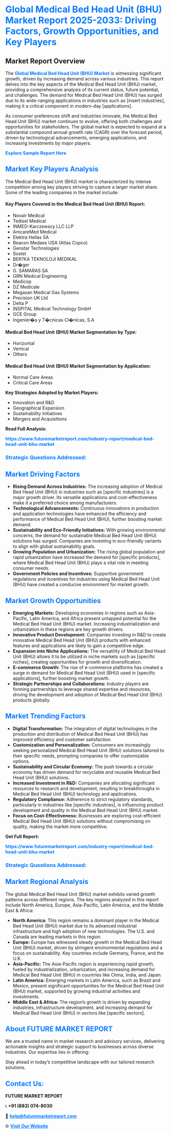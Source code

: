 <h1 style="color: #007BFF;">Global Medical Bed Head Unit (BHU) Market Report 2025-2033: Driving Factors, Growth Opportunities, and Key Players</h1>

<section id="overview">
<h2>Market Report Overview</h2>
<p>The <a href="https://www.futuremarketreport.com/industry-report/medical-bed-head-unit-bhu-market" style="color: #007BFF; text-decoration: none;"><strong>Global Medical Bed Head Unit (BHU) Market</strong></a> is witnessing significant growth, driven by increasing demand across various industries. This report delves into the key aspects of the Medical Bed Head Unit (BHU) market, providing a comprehensive analysis of its current status, future potential, and challenges. The demand for Medical Bed Head Unit (BHU) has surged due to its wide-ranging applications in industries such as [insert industries], making it a critical component in modern-day [applications].</p>
<p>As consumer preferences shift and industries innovate, the Medical Bed Head Unit (BHU) market continues to evolve, offering both challenges and opportunities for stakeholders. The global market is expected to expand at a substantial compound annual growth rate (CAGR) over the forecast period, driven by technological advancements, emerging applications, and increasing investments by major players.</p>
</section>

<section id="overview">
<p><a href="https://www.futuremarketreport.com/request-sample/reportId=78982" style="color: #007BFF; text-decoration: none;"><strong>Explore Sample Report Here</strong></a></p>
</section>

<section id="key-players">
<h2 style="color: #007BFF;">Market Key Players Analysis</h2>
<p>The Medical Bed Head Unit (BHU) market is characterized by intense competition among key players striving to capture a larger market share. Some of the leading companies in the market include:</p>
<h4>Key Players Covered in the Medical Bed Head Unit (BHU) Report:</h4>
<ul><li>Novair Medical</li><li>Tedisel Medical</li><li>INMED-Karczewscy LLC LLP</li><li>AmcareMed Medical</li><li>Elektra Hellas SA</li><li>Beacon Medaes USA (Atlas Copco)</li><li>Genstar Technologies</li><li>Sostel</li><li>BER?KA TEKNOLOJI MEDIKAL</li><li>Dr�ger</li><li>G. SAMARAS SA</li><li>GRN Medical Engineering</li><li>Medicop</li><li>DZ Medicale</li><li>Megasan Medical Gas Systems</li><li>Precision UK Ltd</li><li>Delta P</li><li>INSPITAL Medical Technology GmbH</li><li>GCE Group</li><li>Ingenier�a y T�cnicas Cl�nicas, S.A</li></ul>
<h4>Medical Bed Head Unit (BHU) Market Segmentation by Type:</h4>
<ul><li>Horizontal</li><li>Vertical</li><li>Others</li></ul>

<h4>Medical Bed Head Unit (BHU) Market Segmentation by Application:</h4>
<ul><li>Normal Care Areas</li><li>Critical Care Areas</li></ul>
<p><strong>Key Strategies Adopted by Market Players:</strong></p>
<ul>
<li>Innovation and R&D</li>
<li>Geographical Expansion</li>
<li>Sustainability Initiatives</li>
<li>Mergers and Acquisitions</li>
</ul>
</section>

<section>
<p><strong>Read Full Analysis: </strong></p><a href="https://www.futuremarketreport.com/industry-report/medical-bed-head-unit-bhu-market" style="color: #007BFF; text-decoration: none;"><strong>https://www.futuremarketreport.com/industry-report/medical-bed-head-unit-bhu-market</strong></a>
<h3 style="color: #007BFF;">Strategic Questions Addressed:</h3>
</section>

<section id="driving-factors">
<h2 style="color: #007BFF;">Market Driving Factors</h2>
<ul>
<li><strong>Rising Demand Across Industries:</strong> The increasing adoption of Medical Bed Head Unit (BHU) in industries such as [specific industries] is a major growth driver. Its versatile applications and cost-effectiveness make it a preferred choice among manufacturers.</li>
<li><strong>Technological Advancements:</strong> Continuous innovations in production and application technologies have enhanced the efficiency and performance of Medical Bed Head Unit (BHU), further boosting market demand.</li>
<li><strong>Sustainability and Eco-Friendly Initiatives:</strong> With growing environmental concerns, the demand for sustainable Medical Bed Head Unit (BHU) solutions has surged. Companies are investing in eco-friendly variants to align with global sustainability goals.</li>
<li><strong>Growing Population and Urbanization:</strong> The rising global population and rapid urbanization have increased the demand for [specific products], where Medical Bed Head Unit (BHU) plays a vital role in meeting consumer needs.</li>
<li><strong>Government Policies and Incentives:</strong> Supportive government regulations and incentives for industries using Medical Bed Head Unit (BHU) have created a conducive environment for market growth.</li>
</ul>
</section>

<section id="growth-opportunities">
<h2 style="color: #007BFF;">Market Growth Opportunities</h2>
<ul>
<li><strong>Emerging Markets:</strong> Developing economies in regions such as Asia-Pacific, Latin America, and Africa present untapped potential for the Medical Bed Head Unit (BHU) market. Increasing industrialization and urbanization in these regions are key growth drivers.</li>
<li><strong>Innovative Product Development:</strong> Companies investing in R&D to create innovative Medical Bed Head Unit (BHU) products with enhanced features and applications are likely to gain a competitive edge.</li>
<li><strong>Expansion into Niche Applications:</strong> The versatility of Medical Bed Head Unit (BHU) allows it to be utilized in niche markets such as [specific niches], creating opportunities for growth and diversification.</li>
<li><strong>E-commerce Growth:</strong> The rise of e-commerce platforms has created a surge in demand for Medical Bed Head Unit (BHU) used in [specific applications], further boosting market growth.</li>
<li><strong>Strategic Partnerships and Collaborations:</strong> Industry players are forming partnerships to leverage shared expertise and resources, driving the development and adoption of Medical Bed Head Unit (BHU) products globally.</li>
</ul>
</section>

<section id="trending-factors">
<h2 style="color: #007BFF;">Market Trending Factors</h2>
<ul>
<li><strong>Digital Transformation:</strong> The integration of digital technologies in the production and distribution of Medical Bed Head Unit (BHU) has improved efficiency and customer satisfaction.</li>
<li><strong>Customization and Personalization:</strong> Consumers are increasingly seeking personalized Medical Bed Head Unit (BHU) solutions tailored to their specific needs, prompting companies to offer customizable options.</li>
<li><strong>Sustainability and Circular Economy:</strong> The push towards a circular economy has driven demand for recyclable and reusable Medical Bed Head Unit (BHU) solutions.</li>
<li><strong>Increased Investment in R&D:</strong> Companies are allocating significant resources to research and development, resulting in breakthroughs in Medical Bed Head Unit (BHU) technology and applications.</li>
<li><strong>Regulatory Compliance:</strong> Adherence to strict regulatory standards, particularly in industries like [specific industries], is influencing product development and quality in the Medical Bed Head Unit (BHU) market.</li>
<li><strong>Focus on Cost-Effectiveness:</strong> Businesses are exploring cost-efficient Medical Bed Head Unit (BHU) solutions without compromising on quality, making the market more competitive.</li>
</ul>
</section>

<section>
<p><strong>Get Full Report: </strong></p><a href="https://www.futuremarketreport.com/industry-report/medical-bed-head-unit-bhu-market" style="color: #007BFF; text-decoration: none;"><strong>https://www.futuremarketreport.com/industry-report/medical-bed-head-unit-bhu-market</strong></a>
<h3 style="color: #007BFF;">Strategic Questions Addressed:</h3>
</section>


<section id="regional-analysis">
<h2 style="color: #007BFF;">Market Regional Analysis</h2>
<p>The global Medical Bed Head Unit (BHU) market exhibits varied growth patterns across different regions. The key regions analyzed in this report include North America, Europe, Asia-Pacific, Latin America, and the Middle East & Africa:</p>
<ul>
<li><strong>North America:</strong> This region remains a dominant player in the Medical Bed Head Unit (BHU) market due to its advanced industrial infrastructure and high adoption of new technologies. The U.S. and Canada are leading markets in this region.</li>
<li><strong>Europe:</strong> Europe has witnessed steady growth in the Medical Bed Head Unit (BHU) market, driven by stringent environmental regulations and a focus on sustainability. Key countries include Germany, France, and the U.K.</li>
<li><strong>Asia-Pacific:</strong> The Asia-Pacific region is experiencing rapid growth, fueled by industrialization, urbanization, and increasing demand for Medical Bed Head Unit (BHU) in countries like China, India, and Japan.</li>
<li><strong>Latin America:</strong> Emerging markets in Latin America, such as Brazil and Mexico, present significant opportunities for the Medical Bed Head Unit (BHU) market, supported by growing industrial activities and investments.</li>
<li><strong>Middle East & Africa:</strong> The region’s growth is driven by expanding industries, infrastructure development, and increasing demand for Medical Bed Head Unit (BHU) in sectors like [specific sectors].</li>
</ul>
</section>

<footer>
<h2 style="color: #007BFF;">About FUTURE MARKET REPORT</h2>
<p>We are a trusted name in market research and advisory services, delivering actionable insights and strategic support to businesses across diverse industries. Our expertise lies in offering:</p>

<p>Stay ahead in today’s competitive landscape with our tailored research solutions.</p>

<h2 style="color: #007BFF;">Contact Us:</h2>
<p><strong>FUTURE MARKET REPORT</strong></p>
<p>📞 <strong>+91 (883) 074-8030</strong></p>
<p>📧 <strong><a href="mailto:help@futuremarketreport.com" style="color: #007BFF;">help@futuremarketreport.com</a></strong></p>
<p>🌐 <strong><a href="https://www.futuremarketreport.com/" style="color: #007BFF;">Visit Our Website</a></strong></p>
</footer>